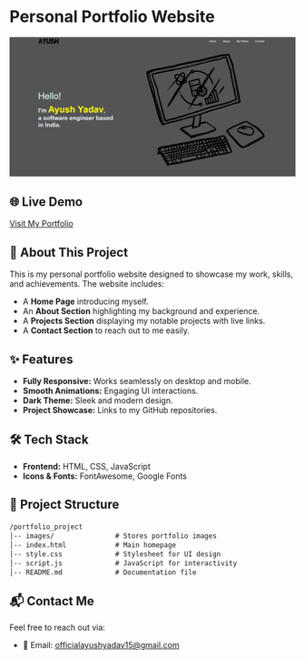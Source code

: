 # Personal Portfolio Website

![Portfolio Preview](images/work3.png)

## 🌐 Live Demo
[Visit My Portfolio](https://your-live-portfolio-link.com)

## 📌 About This Project
This is my personal portfolio website designed to showcase my work, skills, and achievements. The website includes:
- A **Home Page** introducing myself.
- An **About Section** highlighting my background and experience.
- A **Projects Section** displaying my notable projects with live links.
- A **Contact Section** to reach out to me easily.

## ✨ Features
- **Fully Responsive:** Works seamlessly on desktop and mobile.
- **Smooth Animations:** Engaging UI interactions.
- **Dark Theme:** Sleek and modern design.
- **Project Showcase:** Links to my GitHub repositories.

## 🛠️ Tech Stack
- **Frontend:** HTML, CSS, JavaScript
- **Icons & Fonts:** FontAwesome, Google Fonts

## 📂 Project Structure
```
/portfolio_project
│-- images/               # Stores portfolio images
│-- index.html            # Main homepage
│-- style.css             # Stylesheet for UI design
│-- script.js             # JavaScript for interactivity
│-- README.md             # Documentation file
```

## 📬 Contact Me
Feel free to reach out via:
- 📧 Email: officialayushyadav15@gmail.com
